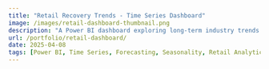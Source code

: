 ```yaml
---
title: "Retail Recovery Trends - Time Series Dashboard"
image: /images/retail-dashboard-thumbnail.png
description: "A Power BI dashboard exploring long-term industry trends and recovery patterns in the Australian retail sector."
url: /portfolio/retail-dashboard/
date: 2025-04-08
tags: [Power BI, Time Series, Forecasting, Seasonality, Retail Analytics, DAX]
---
```

